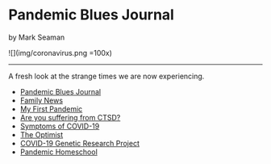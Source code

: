 # Pandemic Blues Journal

by Mark Seaman

![](img/coronavirus.png =100x)

---

A fresh look at the strange times we are now experiencing.

* [Pandemic Blues Journal](Journal)
* [Family News](FamilyNews)
* [My First Pandemic](FirstPandemic)
* [Are you suffering from CTSD?](CTSD)
* [Symptoms of COVID-19](Symptoms)
* [The Optimist](Optimist)
* [COVID-19 Genetic Research Project](Pantograph)
* [Pandemic Homeschool](Homeschool)
